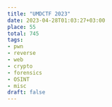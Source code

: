 ```yaml
---
title: "UMDCTF 2023"
date: 2023-04-28T01:03:27+03:00
place: 55
total: 745
tags:
- pwn
- reverse
- web
- crypto
- forensics
- OSINT
- misc
draft: false
---
```


